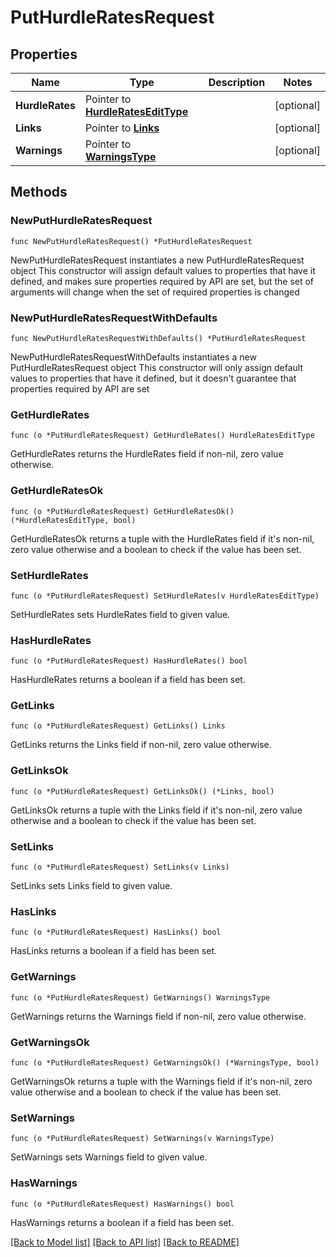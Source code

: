 # PutHurdleRatesRequest

## Properties

Name | Type | Description | Notes
------------ | ------------- | ------------- | -------------
**HurdleRates** | Pointer to [**HurdleRatesEditType**](HurdleRatesEditType.md) |  | [optional] 
**Links** | Pointer to [**Links**](Links.md) |  | [optional] 
**Warnings** | Pointer to [**WarningsType**](WarningsType.md) |  | [optional] 

## Methods

### NewPutHurdleRatesRequest

`func NewPutHurdleRatesRequest() *PutHurdleRatesRequest`

NewPutHurdleRatesRequest instantiates a new PutHurdleRatesRequest object
This constructor will assign default values to properties that have it defined,
and makes sure properties required by API are set, but the set of arguments
will change when the set of required properties is changed

### NewPutHurdleRatesRequestWithDefaults

`func NewPutHurdleRatesRequestWithDefaults() *PutHurdleRatesRequest`

NewPutHurdleRatesRequestWithDefaults instantiates a new PutHurdleRatesRequest object
This constructor will only assign default values to properties that have it defined,
but it doesn't guarantee that properties required by API are set

### GetHurdleRates

`func (o *PutHurdleRatesRequest) GetHurdleRates() HurdleRatesEditType`

GetHurdleRates returns the HurdleRates field if non-nil, zero value otherwise.

### GetHurdleRatesOk

`func (o *PutHurdleRatesRequest) GetHurdleRatesOk() (*HurdleRatesEditType, bool)`

GetHurdleRatesOk returns a tuple with the HurdleRates field if it's non-nil, zero value otherwise
and a boolean to check if the value has been set.

### SetHurdleRates

`func (o *PutHurdleRatesRequest) SetHurdleRates(v HurdleRatesEditType)`

SetHurdleRates sets HurdleRates field to given value.

### HasHurdleRates

`func (o *PutHurdleRatesRequest) HasHurdleRates() bool`

HasHurdleRates returns a boolean if a field has been set.

### GetLinks

`func (o *PutHurdleRatesRequest) GetLinks() Links`

GetLinks returns the Links field if non-nil, zero value otherwise.

### GetLinksOk

`func (o *PutHurdleRatesRequest) GetLinksOk() (*Links, bool)`

GetLinksOk returns a tuple with the Links field if it's non-nil, zero value otherwise
and a boolean to check if the value has been set.

### SetLinks

`func (o *PutHurdleRatesRequest) SetLinks(v Links)`

SetLinks sets Links field to given value.

### HasLinks

`func (o *PutHurdleRatesRequest) HasLinks() bool`

HasLinks returns a boolean if a field has been set.

### GetWarnings

`func (o *PutHurdleRatesRequest) GetWarnings() WarningsType`

GetWarnings returns the Warnings field if non-nil, zero value otherwise.

### GetWarningsOk

`func (o *PutHurdleRatesRequest) GetWarningsOk() (*WarningsType, bool)`

GetWarningsOk returns a tuple with the Warnings field if it's non-nil, zero value otherwise
and a boolean to check if the value has been set.

### SetWarnings

`func (o *PutHurdleRatesRequest) SetWarnings(v WarningsType)`

SetWarnings sets Warnings field to given value.

### HasWarnings

`func (o *PutHurdleRatesRequest) HasWarnings() bool`

HasWarnings returns a boolean if a field has been set.


[[Back to Model list]](../README.md#documentation-for-models) [[Back to API list]](../README.md#documentation-for-api-endpoints) [[Back to README]](../README.md)


